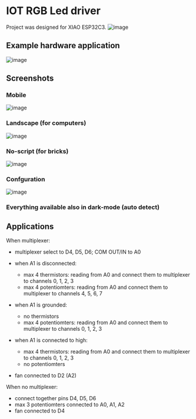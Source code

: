 # IOT RGB Led driver

Project was designed for XIAO ESP32C3.
![image](doc/board.png)

## Example hardware application

![image](doc/example_application.png)

## Screenshots

### Mobile

![image](doc/gui_mobile.png)

### Landscape (for computers)

![image](doc/gui_landscape.png)



### No-script (for bricks)

![image](doc/gui_bricks.png)


### Confguration

![image](doc/gui_config.png)

### Everything available also in dark-mode (auto detect)


## Applications

When multiplexer:
 * multiplexer select to D4, D5, D6; COM OUT/IN to A0

 * when A1 is disconnected:
   - max 4 thermistors: reading from A0 and connect them to multiplexer to channels 0, 1, 2, 3
   - max 4 potentiomters: reading from A0 and connect them to multiplexer to channels 4, 5, 6, 7

 * when A1 is grounded:
   - no thermistors
   - max 4 potentiomters: reading from A0 and connect them to multiplexer to channels 0, 1, 2, 3

 * when A1 is connected to high:
   - max 4 thermistors: reading from A0 and connect them to multiplexer to channels 0, 1, 2, 3
   - no potentiomters

 * fan connected to D2 (A2)


When no multiplexer:
 * connect together pins D4, D5, D6
 * max 3 potentiomters connected to A0, A1, A2
 * fan connected to D4
